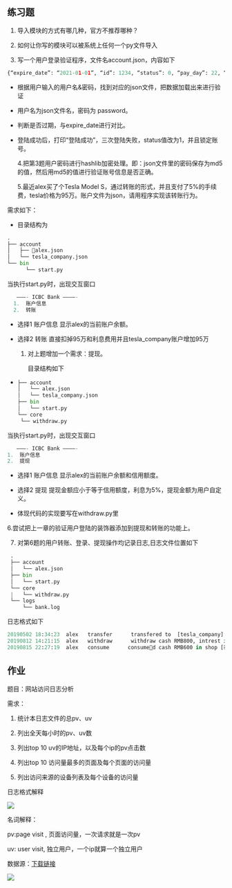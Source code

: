 ## 练习题

1. 导入模块的方式有哪几种，官方不推荐哪种？

2. 如何让你写的模块可以被系统上任何一个py文件导入

3. 写一个用户登录验证程序，文件名account.json，内容如下

```py
{“expire_date”: “2021-01-01”, “id”: 1234, “status”: 0, “pay_day”: 22, “password”: “abc”}
```

* 根据用户输入的用户名&密码，找到对应的json文件，把数据加载出来进行验证

* 用户名为json文件名，密码为 password。

* 判断是否过期，与expire\_date进行对比。

* 登陆成功后，打印“登陆成功”，三次登陆失败，status值改为1，并且锁定账号。

  4.把第3题用户密码进行hashlib加密处理。即：json文件里的密码保存为md5的值，然后用md5的值进行验证账号信息是否正确。

  5.最近alex买了个Tesla Model S，通过转账的形式，并且支付了5%的手续费，tesla价格为95万。账户文件为json，请用程序实现该转账行为。

需求如下：

* 目录结构为

```py
.
├── account
│   ├── alex.json
│   └── tesla_company.json
└── bin
      └── start.py
```

当执行start.py时，出现交互窗口

```py
   ———- ICBC Bank ————-
  1.  账户信息
  2.  转账
```

* 选择1 账户信息 显示alex的当前账户余额。

* 选择2 转账 直接扣掉95万和利息费用并且tesla\_company账户增加95万

  1. 对上题增加一个需求：提现。

     目录结构如下

* ```py
  ├── account
  │   └── alex.json
  │   └── tesla_company.json
  ├── bin
  │   └── start.py
  └── core
   └── withdraw.py
  ```

当执行start.py时，出现交互窗口

```py
   ———- ICBC Bank ————-
1.  账户信息
2.  提现
```

* 选择1 账户信息 显示alex的当前账户余额和信用额度。

* 选择2 提现 提现金额应小于等于信用额度，利息为5%，提现金额为用户自定义。

* 体现代码的实现要写在withdraw.py里

6.尝试把上一章的验证用户登陆的装饰器添加到提现和转账的功能上。

7. 对第6题的用户转账、登录、提现操作均记录日志,日志文件位置如下

```py
 .
 ├── account
 │   └── alex.json
 ├── bin
 │   └── start.py
 └── core
 |   └── withdraw.py
 └── logs
     └── bank.log
```

日志格式如下

```py
20190502 18:34:23  alex   transfer      transfered to  [tesla_company]  with amount RMB950000, intrest is RMB47500.
20190812 14:21:15  alex   withdraw      withdraw cash RMB800, intrest is RMB40.
20190815 22:27:19  alex   consume      consumed cash RMB600 in shop [神仙岛洗浴中心], intrest is RMB0.
```

## 作业

题目：网站访问日志分析

需求：

1. 统计本日志文件的总pv、uv

2. 列出全天每小时的pv、uv数

3. 列出top 10 uv的IP地址，以及每个ip的pv点击数

4. 列出top 10 访问量最多的页面及每个页面的访问量

5. 列出访问来源的设备列表及每个设备的访问量

日志格式解释

![](https://book.apeland.cn/media/images/2019/04/16/image_VPk53q8.png)

名词解释：

pv:page visit , 页面访问量，一次请求就是一次pv

uv: user visit, 独立用户，一个ip就算一个独立用户

数据源：[下载链接](http://hcdn1.luffycity.com/data/course_related/72/courseware/课件.zip)

![](https://book.apeland.cn/media/images/2019/04/16/image_xKtqPfX.png)

